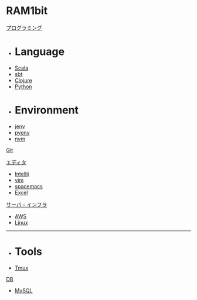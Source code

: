# RAM1bit

[プログラミング]()

  * # Language
  * [Scala](../programming/language/scala.md)
  * [sbt](../programming/language/sbt.md)
  * [Clojure](../programming/language/clojure.md)
  * [Python](../programming/language/python.md)
  * # Environment
  * [jenv](../programming/environment/jenv.md)
  * [pyenv](../programming/environment/pyenv.md)
  * [nvm](../programming/environment/nvm.md)

[Git](/git/git.md)

[エディタ]()

  * [Intellij](../editor/intellij.md)
  * [vim](../editor/vim.md)
  * [spacemacs](../editor/spacemacs.md)
  * [Excel](../editor/excel.md)

[サーバ・インフラ]()

  * [AWS](../infra/aws.md)
  * [Linux](../infra/linux.md)
  - - - -
  * # Tools
  * [Tmux](../infra/tmux.md)

[DB]()

  * [MySQL](../db/mysql.md)

